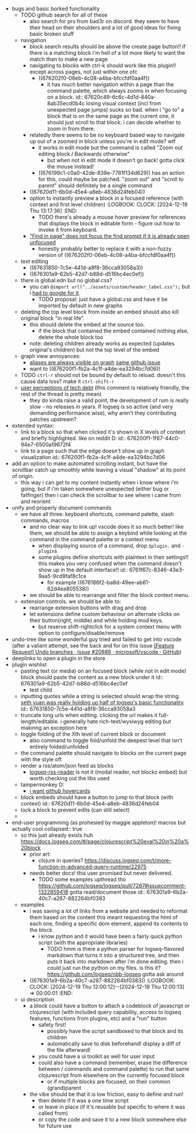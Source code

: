 - bugs and basic borked functionality
	- TODO github search for all of these
		- also search for prs from bad3r on discord. they seem to have their head on their shoulders and a lot of good ideas for fixing basic broken stuff
	- navigation
		- block search results should be above the create page button!! if there is a matching block i'm hell of a lot more likely to want the match than to make a new page
		- navigating to blocks with ctrl-k should work like this plugin!! except across pages, not just within one ofc
			- ((676202f0-06eb-4c08-a4ba-bfccfdf0aa4f))
				- it has much better navigation within a page than the command palette, which always zooms in when focusing on a block.
				  id:: 67620c49-6c6c-4d1d-840a-8ab35ecd0b4c
				  losing visual context (incl from unexpected page jumps) sucks so bad. when i "go to" a block that is on the same page as the current one, it should just scroll to that block. i can decide whether to zoom in from there.
		- relatedly there seems to be no keyboard based way to navigate up out of a zoomed in block unless you're in edit mode? wtf
			- it works in edit mode but the command is called "Zoom out editing block / Backwards otherwise"
				- but when not in edit mode it doesn't go back! gotta click the mouse instead!
			- ((676199c1-c0a0-42de-839e-7781f134d629)) has an action for this, could maybe be patched. "zoom out" and "scroll to parent" should definitely be a single command
		- ((67620d11-6b0d-45e4-a8eb-4836d24feb04))
		- option to instantly preview a block in a focused reference (with context and first level children)
		  :LOGBOOK:
		  CLOCK: [2024-12-19 Thu 13:17:36]
		  :END:
			- TODO there's already a mouse hover preview for references that displays the block in editable form - figure out how to invoke it from keyboard.
		- ["Find in page" does not focus the find prompt if it is already open unfocused](https://github.com/logseq/logseq/issues/8360)
			- honestly probably better to replace it with a non-fuzzy version of ((676202f0-06eb-4c08-a4ba-bfccfdf0aa4f))
	- text editing
		- ((67631850-7c5e-441d-a8f8-36cca93058a3))
		- ((676301a9-62b5-42d7-b88d-d516bc4ec0ef))
	- there is global.edn but no global.css?
		- you can `@import url("../assets/custom/header_label.css");` but i [had to google for it](https://discuss.logseq.com/t/custom-css-cant-import/3297/4).
			- TODO proposal: just have a global.css and have it be imported by default in new graphs
	- deleting the top level block from inside an embed should also kill original block "in real life".
		- this should delete the embed at the source too.
			- if the block that contained the embed contained nothing else, delete the whole block too
		- note: deleting children already works as expected (updates original's children) but not the top level of the embed
	- graph view annoyances:
		- [aliases are always visible on graph](https://discuss.logseq.com/t/improve-implementation-of-aliases/81/40) [same github issue](https://github.com/logseq/logseq/issues/4709)
		- want to ((676200f1-fb2a-4c1f-a4de-ea3294bc7d06))
	- TODO `ctrl-r` should not be bound by default to reload. doesn't this cause data loss? make it `ctrl-shift-r`
	- [user perceptions of tech debt](https://old.reddit.com/r/logseq/comments/1cc6jiz/the_logseq_team_is_a_terrible_steward_of_logseq/l1kvi9t/) (this comment is relatively friendly, the rest of the thread is pretty mean)
		- they do kinda raise a valid point, the development of rum is really slow - no releases in years. If logseq is so active (and very demanding performance wise), why aren't they contributing patches upstream?
- extended syntax:
	- link to a block so that when clicked it's shown in X levels of context and briefly highlighted. like on reddit D:
	  id:: 676200f1-1f67-44c0-94e7-6500a19672f4
	- link to a page such that the edge doesn't show up in graph visualization
	  id:: 676200f1-fb2a-4c1f-a4de-ea3294bc7d06
- add an option to make automated scrolling instant, but have the scrollbar catch up smoothly while leaving a visual "shadow" at its point of origin.
	- this way i can get to my content instantly when i know where i'm going, but if i'm taken somewhere unexpected (either bug or fatfinger) then i can check the scrollbar to see where i came from and reorient
- unify and properly document commands
	- we have all three: keyboard shortcuts, command palette, slash commands, macros
		- and no clear way to link up! vscode does it so much better! like them, we should be able to assign a keybind while looking at the command in the command palette or a context menu
			- when displaying source of a command, drop `$plugin.` and `-plugin$`
			- some plugins define shortcuts with plaintext in their settings!! this makes you very confused when the command doesn't show up in the default interface!!
			  id:: 6761f67c-8346-43e3-9aa5-9cd9faf8c1ce
				- for example ((676186f2-ba8d-49ee-ab61-62d4ea805538))
		- we should be able to rearrange and filter the block context menu.
	- extension controls. we should be able to:
		- rearrange extension buttons with drag and drop
		- let extensions define custom behaviour on alternate clicks on their button(right, middle) and while holding mod keys.
			- but reserve shift-rightclick for a system context menu with option to configure/disable/remove
- undo-tree like some wonderful guy tried and failed to get into vscode (after a valiant attempt, see the back and for on this issue [[Feature Request] Undo branches · Issue #20889 · microsoft/vscode · GitHub](https://github.com/microsoft/vscode/issues/20889))
- deeplinks to open a plugin in the store
- plugin wishlist
	- pasting text (or media) on an focused block (while not in edit mode) block should paste the content as a new block under it
	  id:: 676301a9-62b5-42d7-b88d-d516bc4ec0ef
		- test child
	- inputting quotes while a string is selected should wrap the string. [seth yuan was really holding up half of logseq's basic functionality](https://discord.com/channels/725182569297215569/752845167030960141/1319236853416853504)
	  id:: 67631850-7c5e-441d-a8f8-36cca93058a3
	- truncate long urls when editing. clicking the url makes it full-length/editable. i generally hate rich-text/wysiwyg editing but makinng an exception here
	- toggle folding of the Xth level of current block or document
		- also command to toggle fold/unfold the deepest level that isn't entirely folded/unfolded
	- the command palette should navigate to blocks on the current page with the style oft
	- render a rss/atom/json feed as blocks
		- [logseq-rss-reader](https://github.com/b-yp/logseq-rss-reader) is not it (modal reader, not blocks embed) but worth checking out the libs used
	- tampermonkey D:
		- [i want github hovercards](https://github.com/Justineo/github-hovercard)
	- block embeds should have a button to jump to that block (with context)
	  id:: 67620d11-6b0d-45e4-a8eb-4836d24feb04
	- lock a block to prevent edits (can still select)
	-
- end-user programming (as prohesied by maggie appleton)! macros but actually cool
  collapsed:: true
	- so this just already exists huh https://docs.logseq.com/#/page/clojurescript%20eval%20in%20a%20block
		- prior art:
			- clojure in queries? https://discuss.logseq.com/t/more-function-in-advanced-query-runtime/22975
		- needs better docs! this user promised but never delivered.
			- TODO some examples upthread tho https://github.com/logseq/logseq/pull/7287#issuecomment-1322859418 gotta read/document those
			  id:: 676301a9-6b2a-40c7-a287-882264bf0383
	- examples
		- i was saving a lot of links from a website and needed to reformat them based on the content
		  this meant requesting the html of each one, finding a specific dom element, append its contents to the block
			- i know python and it would have been a fairly quick python script (with the appropriate libraries)
				- TODO hmm is there a python parser for logseq-flavored markdown that turns it into a structured tree, and then puts it back into markdown after i'm done editing. then i could just run the python on my files. is this it? https://github.com/logseq/nbb-logseq gotta ask around
		- ((676301a9-6b2a-40c7-a287-882264bf0383))
		  :LOGBOOK:
		  CLOCK: [2024-12-19 Thu 12:00:12]--[2024-12-19 Thu 12:00:13] =>  00:00:01
		  :END:
	- ui description
		- a block could have a button to attach a codeblock of javascript or clojurescript (with included query capability, access to logseq features, functions from plugins, etc) and a "run" button
			- safety first!
				- possibly have the script sandboxed to that block and its children
				- automatically save to disk beforehand! display a diff of the file afterward!
			- you could have a ui toolkit as well for user input
			- could also have a command (remember, erase the difference between / commands and command palette) to run that same clojurescript from elsewhere on the currently focused block
				- or if multiple blocks are focused, on their common (grand)parent
		- the vibe should be that it is low friction, easy to define and run!
			- then delete if it was a one time script
			- or leave in place (if it's reusable but specific to where it was called from)
			- or copy the code and save it to a new block somewhere else for future use